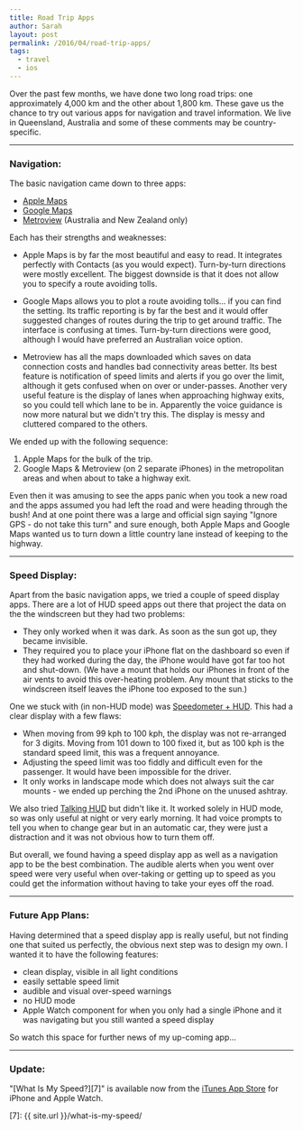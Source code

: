 ```yaml
---
title: Road Trip Apps
author: Sarah
layout: post
permalink: /2016/04/road-trip-apps/
tags:
  - travel
  - ios
---
```

Over the past few months, we have done two long road trips: one approximately 4,000 km and the other about 1,800 km. These gave us the chance to try out various apps for navigation and travel information. We live in Queensland, Australia and some of these comments may be country-specific.

---

### Navigation:

The basic navigation came down to three apps:

- [Apple Maps][1]
- [Google Maps][2]
- [Metroview][3] (Australia and New Zealand only)

Each has their strengths and weaknesses:

- Apple Maps is by far the most beautiful and easy to read. It integrates perfectly with Contacts (as you would expect). Turn-by-turn directions were mostly excellent. The biggest downside is that it does not allow you to specify a route avoiding tolls.

- Google Maps allows you to plot a route avoiding tolls... if you can find the setting. Its traffic reporting is by far the best and it would offer suggested changes of routes during the trip to get around traffic. The interface is confusing at times. Turn-by-turn directions were good, although I would have preferred an Australian voice option.

- Metroview has all the maps downloaded which saves on data connection costs and handles bad connectivity areas better. Its best feature is notification of speed limits and alerts if you go over the limit, although it gets confused when on over or under-passes. Another very useful feature is the display of lanes when approaching highway exits, so you could tell which lane to be in. Apparently the voice guidance is now more natural but we didn't try this. The display is messy and cluttered compared to the others.

We ended up with the following sequence:

1. Apple Maps for the bulk of the trip.
2. Google Maps & Metroview (on 2 separate iPhones) in the metropolitan areas and when about to take a highway exit.

Even then it was amusing to see the apps panic when you took a new road and the apps assumed you had left the road and were heading through the bush! And at one point there was a large and official sign saying "Ignore GPS - do not take this turn" and sure enough, both Apple Maps and Google Maps wanted us to turn down a little country lane instead of keeping to the highway.

---

### Speed Display:

Apart from the basic navigation apps, we tried a couple of speed display apps. There are a lot of HUD speed apps out there that project the data on the the windscreen but they had two problems:

- They only worked when it was dark. As soon as the sun got up, they became invisible.
- They required you to place your iPhone flat on the dashboard so even if they had worked during the day, the iPhone would have got far too hot and shut-down. (We have a mount that holds our iPhones in front of the air vents to avoid this over-heating problem. Any mount that sticks to the windscreen itself leaves the iPhone too exposed to the sun.)

One we stuck with (in non-HUD mode) was [Speedometer + HUD][4]. This had a clear display with a few flaws:

- When moving from 99 kph to 100 kph, the display was not re-arranged for 3 digits. Moving from 101 down to 100 fixed it, but as 100 kph is the standard speed limit, this was a frequent annoyance.
- Adjusting the speed limit was too fiddly and difficult even for the passenger. It would have been impossible for the driver.
- It only works in landscape mode which does not always suit the car mounts - we ended up perching the 2nd iPhone on the unused ashtray.

We also tried [Talking HUD][5] but didn't like it. It worked solely in HUD mode, so was only useful at night or very early morning. It had voice prompts to tell you when to change gear but in an automatic car, they were just a distraction and it was not obvious how to turn them off.

But overall, we found having a speed display app as well as a navigation app to be the best combination. The audible alerts when you went over speed were very useful when over-taking or getting up to speed as you could get the information without having to take your eyes off the road.

---

### Future App Plans:

Having determined that a speed display app is really useful, but not finding one that suited us perfectly, the obvious next step was to design my own. I wanted it to have the following features:

- clean display, visible in all light conditions
- easily settable speed limit
- audible and visual over-speed warnings
- no HUD mode
- Apple Watch component for when you only had a single iPhone and it was navigating but you still wanted a speed display

So watch this space for further news of my up-coming app...

---

### Update:

"[What Is My Speed?][7]" is available now from the [iTunes App Store][6] for iPhone and Apple Watch.


[1]: https://www.apple.com/ios/maps/
[2]: https://itunes.apple.com/app/google-maps-real-time-navigation/id585027354
[3]: https://itunes.apple.com/au/app/metroview-gps-navigation/id370753892
[4]: https://itunes.apple.com/app/speedometer-+-hud-digital/id375318117
[5]: https://itunes.apple.com/app/talking-hud-voice-prompt-speedometer/id873194479
[6]: https://itunes.apple.com/app/what-is-my-speed/id1091394524
[7]: {{ site.url }}/what-is-my-speed/
